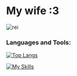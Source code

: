 <h1>My wife :3</h1>

![rei](https://github.com/user-attachments/assets/3b84725a-661d-4a13-b58b-dde1f919fa91)

<h3 align="left">Languages and Tools:</h3>

[![Top Langs](https://github-readme-stats.vercel.app/api/top-langs/?username=zudar107&layout=donut&theme=default)](https://github.com/zudar107)

[![My Skills](https://skillicons.dev/icons?i=c,cpp,py,linux,docker,bash,git,js,ts,react,express,mongo,&perline=4)](https://skillicons.dev)
